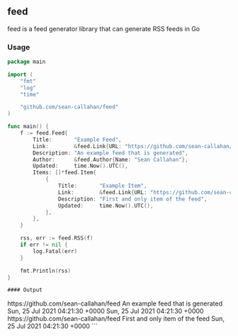 ## feed

feed is a feed generator library that can generate RSS feeds in Go

### Usage 

```go
package main

import (
	"fmt"
	"log"
	"time"

	"github.com/sean-callahan/feed"
)

func main() {
	f := feed.Feed{
		Title:       "Example Feed",
		Link:        &feed.Link{URL: "https://github.com/sean-callahan/feed"},
		Description: "An example feed that is generated",
		Author:      &feed.Author{Name: "Sean Callahan"},
		Updated:     time.Now().UTC(),
		Items: []*feed.Item{
			{
				Title:       "Example Item",
				Link:        &feed.Link{URL: "https://github.com/sean-callahan/feed"},
				Description: "First and only item of the feed",
				Updated:     time.Now().UTC(),
			},
		},
	}

	rss, err := feed.RSS(f)
	if err != nil {
		log.Fatal(err)
	}

	fmt.Println(rss)
}

#### Output

```
<?xml version="1.0" encoding="UTF-8"?>
<rss version="2.0" xmlns:content="http://purl.org/rss/1.0/modules/content/">
  <channel>
    <title>Example Feed</title>
    <link>https://github.com/sean-callahan/feed</link>
    <description>An example feed that is generated</description>
    <pubDate>Sun, 25 Jul 2021 04:21:30 +0000</pubDate>
    <lastBuildDate>Sun, 25 Jul 2021 04:21:30 +0000</lastBuildDate>
    <item>
      <title>Example Item</title>
      <link>https://github.com/sean-callahan/feed</link>
      <description>First and only item of the feed</description>
      <pubDate>Sun, 25 Jul 2021 04:21:30 +0000</pubDate>
    </item>
  </channel>
</rss>
```